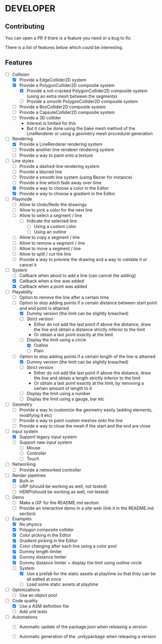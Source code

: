 # DEVELOPER

## Contributing

You can open a PR if there is a feature you need or a bug to fix.

There is a list of features below which could be interesting.

## Features

- [ ] Collision
  - [x] Provide a EdgeCollider2D system
  - [x] Provide a PolygonCollider2D composite system
    - [x] Provide a not-cracked PolygonCollider2D composite system (using an extra mesh between the segments)
    - [ ] Provide a smooth PolygonCollider2D composite system
  - [ ] Provide a BoxCollider2D composite system
  - [ ] Provide a CapsuleCollider2D composite system
  - [ ] Provide a 3D collider
    - Interest is limited for this
    - But it can be done using the bake mesh method of the LineRenderer or using a geometry mesh procedural generation

- [ ] Rendering
  - [x] Provide a LineRenderer rendering system
  - [ ] Provide another line renderer rendering system
  - [ ] Provide a way to paint onto a texture

- [ ] Line styles
  - [ ] Provide a dashed-line rendering system
  - [ ] Provide a blurred line
  - [ ] Provide a smooth line system (using Bezier for instance)
  - [ ] Provide a line which fade away over time
  - [x] Provide a way to choose a color in the Editor
  - [x] Provide a way to choose a gradient in the Editor

- [ ] Playmode
  - [ ] Allow to Undo/Redo the drawings
  - [ ] Allow to pick a color for the next line
  - [ ] Allow to select a segment / line
    - [ ] Indicate the selected line
      - [ ] Using a custom color
      - [ ] Using an outline
  - [ ] Allow to copy a segment / line
  - [ ] Allow to remove a segment / line
  - [ ] Allow to move a segment / line
  - [ ] Allow to split / cut the line
  - [ ] Provide a way to preview the drawing and a way to validate it or cancel it

- [ ] System
  - [ ] Callback when about to add a line (can cancel the adding)
  - [x] Callback when a line was added
  - [x] Callback when a point was added

- [ ] Playability
  - [ ] Option to remove the line after a certain time
  - [ ] Option to stop adding points if a certain distance between start point and end point is attained
    - [x] Dummy version (the limit can be slightly breached)
    - [ ] Strict version
      - Either do not add the last point if above the distance, draw the line and obtain a distance strictly inferior to the limit
      - Or obtain a last point exactly at the limit
    - [ ] Display the limit using a circle
      - [x] Outline
      - [ ] Plain
  - [ ] Option to stop adding points if a certain length of the line is attained
    - [x] Dummy version (the limit can be slightly breached)
    - [ ] Strict version
      - Either do not add the last point if above the distance, draw the line and obtain a length strictly inferior to the limit
      - Or obtain a last point exactly at the limit, by removing a certain amount of length to it
    - [ ] Display the limit using a number
    - [ ] Display the limit using a gauge, bar etc

- [ ] Geometry
  - [ ] Provide a way to customize the geometry easily (adding elements, modifying it etc)
  - [ ] Provide a way to paint custom meshes onto the line
  - [ ] Provide a way to close the mesh if the start and the end are close

- [ ] Input system
  - [x] Support legacy input system
  - [ ] Support new input system
    - [ ] Mouse
    - [ ] Controller
    - [ ] Touch

- [ ] Networking
  - [ ] Provide a networked controller

- [ ] Render pipelines
  - [x] Built-in
  - [ ] URP (should be working as well, not tested)
  - [ ] HDRP(should be working as well, not tested)

- [ ] Demo
  - [ ] Make a GIF for the README.md section
  - [ ] Provide an interactive demo in a site web (link it in the README.md section)

- [ ] Examples
  - [x] No physics
  - [x] Polygon composite collider
  - [x] Color picking in the Editor
  - [x] Gradient picking in the Editor
  - [x] Color changing after each line using a color pool
  - [x] Dummy length limiter
  - [x] Dummy distance limiter
  - [x] Dummy distance limiter + display the limit using outline circle
  - [ ] System
    - [x] Use a prefab for the static assets at playtime so that they can be all edited at once
    - [ ] Load some static assets at playtime

- [ ] Optimizations
  - [ ] Use an object pool

- [ ] Code quality
  - [x] Use a ASM definition file
  - [ ] Add unit tests

- [ ] Automations
  - [ ] Automatic update of the package.json when releasing a version
  - [ ] Automatic generation of the .unitypackage when releasing a version

